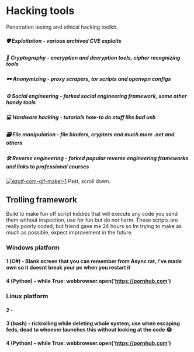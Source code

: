 # Hacking tools
Penetration testing and ethical hacking toolkit.

##### 🛡 Exploitation - various archived CVE exploits

##### 🔑 Cryptography - encryption and decryption tools, cipher recognizing tools

##### 🕶 Anonymizing - proxy scrapers, tor scripts and openvpn configs

##### ⚙ Social engineering - forked social engineering framework, some other handy tools 

##### 💻 Hardware hacking - tutorials how-to do stuff like bad usb

##### 🗃 File manipulation - file binders, crypters and much more .net and others

##### 🛠 Reverse engineering - forked popular reverse engineering frameworks and links to professional courses

<a href="https://ibb.co/q5QLKhT"><img src="https://i.ibb.co/X8Rf16c/ezgif-com-gif-maker-1.gif" alt="ezgif-com-gif-maker-1" border="0"></a>
Psst, scroll down.

## Trolling framework
Build to make fun off script kiddies that will execute any code you send them without inspection, use for fun but do not harm.
These scripts are really poorly coded, but friend gave me 24 hours so Im trying to make as much as possible, expect improvement in the future.

### Windows platform
#### 1 (C#) - Blank screen that you can remember from Async rat, I've made own so it doesnt break your pc when you restart it
#### 4 (Python) - while True: webbrowser.open('https://pornhub.com')
### Linux platform
#### 2 -
#### 3 (bash) - rickrolling while deleting whole system, use when escaping feds, dead to whoever launches this without looking at the code 😂
#### 4 (Python) - while True: webbrowser.open('https://pornhub.com')

